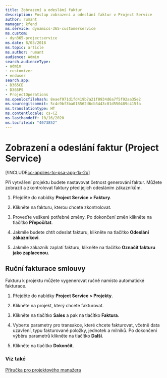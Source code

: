 ```yaml
---
title: Zobrazení a odeslání faktur
description: Postup zobrazení a odeslání faktur v Project Service
author: rumant
manager: kfend
ms.service: dynamics-365-customerservice
ms.custom:
- dyn365-projectservice
ms.date: 8/03/2018
ms.topic: article
ms.author: rumant
audience: Admin
search.audienceType:
- admin
- customizer
- enduser
search.app:
- D365CE
- D365PS
- ProjectOperations
ms.openlocfilehash: 8eaef971d1fd419b7a21f0934d6a7f5f92aa35e2
ms.sourcegitcommit: 5c4c9bf3ba018562d6cb3443c01d550489c415fa
ms.translationtype: HT
ms.contentlocale: cs-CZ
ms.lasthandoff: 10/16/2020
ms.locfileid: "4073852"
---
```

# <a name="view-and-send-invoices-project-service"></a>Zobrazení a odeslání faktur (Project Service)

[!INCLUDE[cc-applies-to-psa-app-1x-2x](../includes/cc-applies-to-psa-app-1x-2x.md)]

Při vytváření projektu budete nastavovat četnost generování faktur. Můžete zobrazit a zkontrolovat faktury před jejich odesláním zákazníkům.  
  
1.  Přejděte do nabídky **Project Service > Faktury**.  
  
2.  Klikněte na fakturu, kterou chcete zkontrolovat.  
  
3.  Proveďte veškeré potřebné změny. Po dokončení změn klikněte na tlačítko **Přepočítat**.  
  
4.  Jakmile budete chtít odeslat fakturu, klikněte na tlačítko **Odeslání zákazníkovi**.  
  
5.  Jakmile zákazník zaplatí fakturu, klikněte na tlačítko **Označit fakturu jako zaplacenou**.  
  
## <a name="manually-invoice-a-contract"></a>Ruční fakturace smlouvy  
 Fakturu k projektu můžete vygenerovat ručně namísto automatické fakturace.  
  
1.  Přejděte do nabídky **Project Service > Projekty**.  
  
2.  Klikněte na projekt, který chcete fakturovat.  
  
3.  Klikněte na tlačítko **Sales** a pak na tlačítko **Faktura**.  
  
4.  Vyberte parametry pro transakce, které chcete fakturovat, včetně data uzavření, typu fakturované položky, jednotek a milníků. Po dokončení výběru parametrů klikněte na tlačítko **Další**.  
  
5.  Klikněte na tlačítko **Dokončit**.  
  
### <a name="see-also"></a>Viz také  
 [Příručka pro projektového manažera](../psa/project-manager-guide.md)

